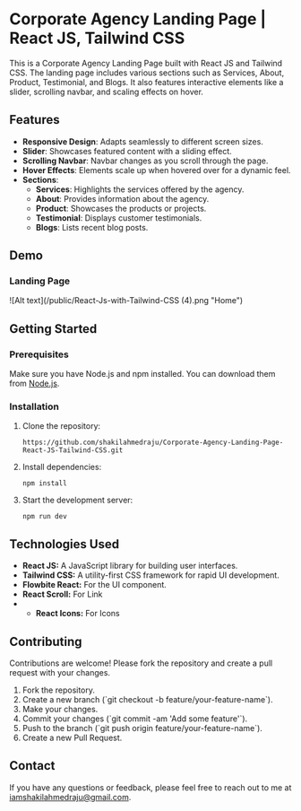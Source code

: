 # Corporate Agency Landing Page | React JS, Tailwind CSS
This is a Corporate Agency Landing Page built with React JS and Tailwind CSS. The landing page includes various sections such as Services, About, Product, Testimonial, and Blogs. It also features interactive elements like a slider, scrolling navbar, and scaling effects on hover.

## Features

- **Responsive Design**: Adapts seamlessly to different screen sizes.
- **Slider**: Showcases featured content with a sliding effect.
- **Scrolling Navbar**: Navbar changes as you scroll through the page.
- **Hover Effects**: Elements scale up when hovered over for a dynamic feel.
- **Sections**:
  - **Services**: Highlights the services offered by the agency.
  - **About**: Provides information about the agency.
  - **Product**: Showcases the products or projects.
  - **Testimonial**: Displays customer testimonials.
  - **Blogs**: Lists recent blog posts.

## Demo

### Landing Page
![Alt text](/public/React-Js-with-Tailwind-CSS (4).png "Home")

## Getting Started

### Prerequisites

Make sure you have Node.js and npm installed. You can download them from [Node.js](https://nodejs.org/).

### Installation

1. Clone the repository:

   ```Run
   https://github.com/shakilahmedraju/Corporate-Agency-Landing-Page-React-JS-Tailwind-CSS.git

2. Install dependencies:

   ```Run
   npm install 
   
3. Start the development server:

   ```Run
   npm run dev
   
## Technologies Used
- **React JS:** A JavaScript library for building user interfaces.
- **Tailwind CSS:** A utility-first CSS framework for rapid UI development.
- **Flowbite React:** For the UI component.
- **React Scroll:** For Link
- - **React Icons:** For Icons
 
## Contributing
Contributions are welcome! Please fork the repository and create a pull request with your changes.

1. Fork the repository.
2. Create a new branch (\`git checkout -b feature/your-feature-name\`).
3. Make your changes.
4. Commit your changes (\`git commit -am 'Add some feature'\`).
5. Push to the branch (\`git push origin feature/your-feature-name\`).
6. Create a new Pull Request.


## Contact
If you have any questions or feedback, please feel free to reach out to me at iamshakilahmedraju@gmail.com.

